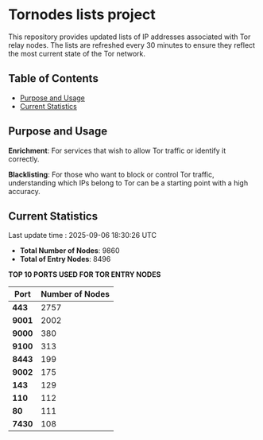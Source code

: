 # Tornodes lists project

This repository provides updated lists of IP addresses associated with Tor relay nodes. The lists are refreshed every 30 minutes to ensure they reflect the most current state of the Tor network.

## Table of Contents

- [Purpose and Usage](#purpose-and-usage)
- [Current Statistics](#current-statistics)


## Purpose and Usage

**Enrichment**: For services that wish to allow Tor traffic or identify it correctly.

**Blacklisting**: For those who want to block or control Tor traffic, understanding which IPs belong to Tor can be a starting point with a high accuracy.

## Current Statistics

Last update time : 2025-09-06 18:30:26 UTC

- **Total Number of Nodes**: 9860
- **Total of Entry Nodes**: 8496

**TOP 10 PORTS USED FOR TOR ENTRY NODES**

| **Port** | **Number of Nodes** |
|------|-----------------|
| **443**   | 2757  |
| **9001**   | 2002  |
| **9000**   | 380  |
| **9100**   | 313  |
| **8443**   | 199  |
| **9002**   | 175  |
| **143**   | 129  |
| **110**   | 112  |
| **80**   | 111  |
| **7430**   | 108  |

